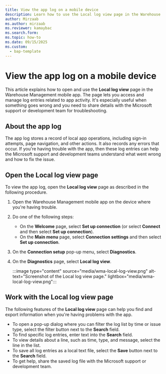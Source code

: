 ```yaml
---
title: View the app log on a mobile device
description: Learn how to use the Local log view page in the Warehouse Management mobile app. The page lets you access and manage logs related to app activity.
author: Mirzaab
ms.author: mirzaab
ms.reviewer: kamaybac
ms.search.form: 
ms.topic: how-to
ms.date: 09/15/2025
ms.custom:
  - bap-template
---
```


# View the app log on a mobile device

This article explains how to open and use the **Local log view** page in the Warehouse Management mobile app. The page lets you access and manage log entries related to app activity. It's especially useful when something goes wrong and you need to share details with the Microsoft support or development team for troubleshooting.

## About the app log

The app log stores a record of local app operations, including sign-in attempts, page navigation, and other actions. It also records any errors that occur. If you're having trouble with the app, then these log entries can help the Microsoft support and development teams understand what went wrong and how to fix the issue.

## Open the Local log view page

To view the app log, open the **Local log view** page as described in the following procedure.

1. Open the Warehouse Management mobile app on the device where you're having trouble.
1. Do one of the following steps:
    - On the **Welcome** page, select **Set up connection** (or select **Connect** and then select **Set up connection**).
    - On the **Main menu** page, select **Connection settings** and then select **Set up connection**.
1. On the **Connection setup** pop-up menu, select **Diagnostics**.
1. On the **Diagnostics** page, select **Local log view**.

    :::image type="content" source="media/wma-local-log-view.png" alt-text="Screenshot of the Local log view page." lightbox="media/wma-local-log-view.png":::

## Work with the Local log view page

The following features of the **Local log view** page can help you find and export information when you're having problems with the app.

- To open a pop-up dialog where you can filter the log list by time or issue type, select the filter button next to the **Search** field.
- To find specific log entries, enter text into the **Search** field.
- To view details about a line, such as time, type, and message, select the line in the list.
- To save all log entries as a local text file, select the **Save** button next to the **Search** field.
- To get help, share the saved log file with the Microsoft support or development team.
